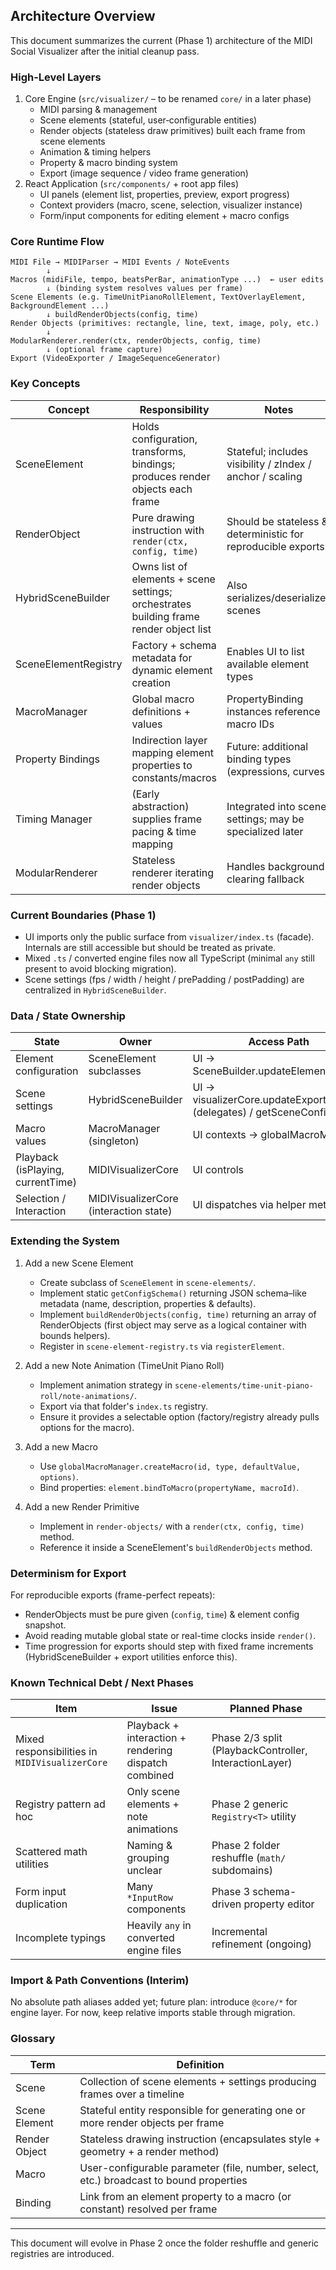 ## Architecture Overview

This document summarizes the current (Phase 1) architecture of the MIDI Social Visualizer after the initial cleanup pass.

### High-Level Layers

1. Core Engine (`src/visualizer/` – to be renamed `core/` in a later phase)
    - MIDI parsing & management
    - Scene elements (stateful, user‑configurable entities)
    - Render objects (stateless draw primitives) built each frame from scene elements
    - Animation & timing helpers
    - Property & macro binding system
    - Export (image sequence / video frame generation)
2. React Application (`src/components/` + root app files)
    - UI panels (element list, properties, preview, export progress)
    - Context providers (macro, scene, selection, visualizer instance)
    - Form/input components for editing element + macro configs

### Core Runtime Flow

```
MIDI File → MIDIParser → MIDI Events / NoteEvents
        ↓
Macros (midiFile, tempo, beatsPerBar, animationType ...)  ← user edits
        ↓ (binding system resolves values per frame)
Scene Elements (e.g. TimeUnitPianoRollElement, TextOverlayElement, BackgroundElement ...)
        ↓ buildRenderObjects(config, time)
Render Objects (primitives: rectangle, line, text, image, poly, etc.)
        ↓
ModularRenderer.render(ctx, renderObjects, config, time)
        ↓ (optional frame capture)
Export (VideoExporter / ImageSequenceGenerator)
```

### Key Concepts

| Concept              | Responsibility                                                                         | Notes                                                        |
| -------------------- | -------------------------------------------------------------------------------------- | ------------------------------------------------------------ |
| SceneElement         | Holds configuration, transforms, bindings; produces render objects each frame          | Stateful; includes visibility / zIndex / anchor / scaling    |
| RenderObject         | Pure drawing instruction with `render(ctx, config, time)`                              | Should be stateless & deterministic for reproducible exports |
| HybridSceneBuilder   | Owns list of elements + scene settings; orchestrates building frame render object list | Also serializes/deserializes scenes                          |
| SceneElementRegistry | Factory + schema metadata for dynamic element creation                                 | Enables UI to list available element types                   |
| MacroManager         | Global macro definitions + values                                                      | PropertyBinding instances reference macro IDs                |
| Property Bindings    | Indirection layer mapping element properties to constants/macros                       | Future: additional binding types (expressions, curves)       |
| Timing Manager       | (Early abstraction) supplies frame pacing & time mapping                               | Integrated into scene settings; may be specialized later     |
| ModularRenderer      | Stateless renderer iterating render objects                                            | Handles background clearing fallback                         |

### Current Boundaries (Phase 1)

-   UI imports only the public surface from `visualizer/index.ts` (facade). Internals are still accessible but should be treated as private.
-   Mixed `.ts` / converted engine files now all TypeScript (minimal `any` still present to avoid blocking migration).
-   Scene settings (fps / width / height / prePadding / postPadding) are centralized in `HybridSceneBuilder`.

### Data / State Ownership

| State                             | Owner                                  | Access Path                                                           |
| --------------------------------- | -------------------------------------- | --------------------------------------------------------------------- |
| Element configuration             | SceneElement subclasses                | UI → SceneBuilder.updateElementConfig                                 |
| Scene settings                    | HybridSceneBuilder                     | UI → visualizerCore.updateExportSettings (delegates) / getSceneConfig |
| Macro values                      | MacroManager (singleton)               | UI contexts → globalMacroManager                                      |
| Playback (isPlaying, currentTime) | MIDIVisualizerCore                     | UI controls                                                           |
| Selection / Interaction           | MIDIVisualizerCore (interaction state) | UI dispatches via helper methods                                      |

### Extending the System

1. Add a new Scene Element

    - Create subclass of `SceneElement` in `scene-elements/`.
    - Implement static `getConfigSchema()` returning JSON schema–like metadata (name, description, properties & defaults).
    - Implement `buildRenderObjects(config, time)` returning an array of RenderObjects (first object may serve as a logical container with bounds helpers).
    - Register in `scene-element-registry.ts` via `registerElement`.

2. Add a new Note Animation (TimeUnit Piano Roll)

    - Implement animation strategy in `scene-elements/time-unit-piano-roll/note-animations/`.
    - Export via that folder's `index.ts` registry.
    - Ensure it provides a selectable option (factory/registry already pulls options for the macro).

3. Add a new Macro

    - Use `globalMacroManager.createMacro(id, type, defaultValue, options)`.
    - Bind properties: `element.bindToMacro(propertyName, macroId)`.

4. Add a new Render Primitive
    - Implement in `render-objects/` with a `render(ctx, config, time)` method.
    - Reference it inside a SceneElement's `buildRenderObjects` method.

### Determinism for Export

For reproducible exports (frame-perfect repeats):

-   RenderObjects must be pure given (`config`, `time`) & element config snapshot.
-   Avoid reading mutable global state or real-time clocks inside `render()`.
-   Time progression for exports should step with fixed frame increments (HybridSceneBuilder + export utilities enforce this).

### Known Technical Debt / Next Phases

| Item                                           | Issue                                                | Planned Phase                                          |
| ---------------------------------------------- | ---------------------------------------------------- | ------------------------------------------------------ |
| Mixed responsibilities in `MIDIVisualizerCore` | Playback + interaction + rendering dispatch combined | Phase 2/3 split (PlaybackController, InteractionLayer) |
| Registry pattern ad hoc                        | Only scene elements + note animations                | Phase 2 generic `Registry<T>` utility                  |
| Scattered math utilities                       | Naming & grouping unclear                            | Phase 2 folder reshuffle (`math/` subdomains)          |
| Form input duplication                         | Many `*InputRow` components                          | Phase 3 schema-driven property editor                  |
| Incomplete typings                             | Heavily `any` in converted engine files              | Incremental refinement (ongoing)                       |

### Import & Path Conventions (Interim)

No absolute path aliases added yet; future plan: introduce `@core/*` for engine layer. For now, keep relative imports stable through migration.

### Glossary

| Term          | Definition                                                                             |
| ------------- | -------------------------------------------------------------------------------------- |
| Scene         | Collection of scene elements + settings producing frames over a timeline               |
| Scene Element | Stateful entity responsible for generating one or more render objects per frame        |
| Render Object | Stateless drawing instruction (encapsulates style + geometry + a render method)        |
| Macro         | User-configurable parameter (file, number, select, etc.) broadcast to bound properties |
| Binding       | Link from an element property to a macro (or constant) resolved per frame              |

---

This document will evolve in Phase 2 once the folder reshuffle and generic registries are introduced.
